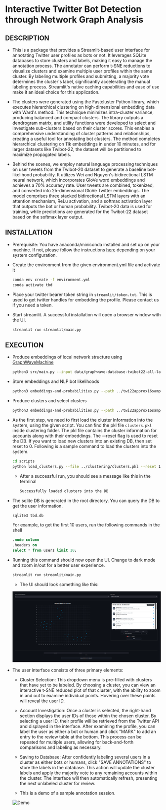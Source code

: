 # Interactive Twitter Bot Detection through Network Graph Analysis

## DESCRIPTION

- This is a package that provides a Streamlit-based user interface for annotating Twitter user profiles as bots or not. It leverages SQLite databases to store clusters and labels, making it easy to manage the annotation process. The annotator can perform t-SNE reductions to visualize clusters and examine multiple user profiles within the same cluster. By labeling multiple profiles and submitting, a majority vote determines the cluster's label, significantly accelerating the manual labeling process. Streamlit's native caching capabilities and ease of use make it an ideal choice for this application.

- The clusters were generated using the Fastcluster Python library, which executes hierarchical clustering on high-dimensional embedding data with Ward's method. This technique minimizes intra-cluster variance, producing balanced and compact clusters. The library outputs a dendrogram matrix, and utility functions were developed to select and investigate sub-clusters based on their cluster scores. This enables a comprehensive understanding of cluster patterns and relationships, creating a useful tool for annotating bot clusters. The method completes hierarchical clustering on 11k embeddings in under 10 minutes, and for larger datasets like Twibot-22, the dataset will be partitioned to maximize propagated labels.

- Behind the scenes, we employ natural language processing techniques on user tweets from the Twibot-20 dataset to generate a baseline bot-likelihood probability. It utilizes Wei and Nguyen's bidirectional LSTM neural network, which incorporates GloVe word embeddings and achieves a 70% accuracy rate. User tweets are combined, tokenized, and converted into 25-dimensional GloVe Twitter embeddings. The model comprises three stacked bidirectional LSTM layers with an attention mechanism, ReLu activation, and a softmax activation layer that outputs the bot or human probability. Twibot-20 data is used for training, while predictions are generated for the Twibot-22 dataset based on the softmax layer output.

## INSTALLATION

- Prerequisite: You have anaconda/miniconda installed and set up on your machine. If not, please follow the instructions [here](https://docs.conda.io/projects/conda/en/latest/user-guide/install/) depending on your system configuration.

- Create the environment from the given environment.yml file and activate it
    
    ```bash
    conda env create -f environment.yml
    conda activate tbd
    ```

- Place your twitter bearer token string in ```streamlit/token.txt```. This is used to get twitter handles for embedding the profile. Please contact us if you need a token.

- Start streamlit. A successful installation will open a browser window with the UI.
        
    ```bash
    streamlit run streamlit/main.py
    ```

## EXECUTION
- Produce embeddings of local network structure using [GraphWaveMachine](https://github.com/benedekrozemberczki/GraphWaveMachine)

    ```bash
    python3 src/main.py --input data/graphwave-database-twibot22-all-labels-text.txt --output output/twi22approx16sample64.csv --sample-number 64 --mechanism approximate --approximation 16    
    ```

- Store embeddings and NLP bot likelihoods

    ```bash
    python3 embeddings-and-probabilities.py --path ../twi22approx16sample64.csv
    ```
    
- Produce clusters and select clusters

    ```bash
    python3 embeddings-and-probabilities.py --path ../twi22approx16sample64.csv
    ```

- As the first step, we need to first load the cluster information into the system, using the given script. You can find the pkl file `clusters.pkl` inside clustering folder. The pkl file contains the cluster information for accounts along with their embeddings. The --reset flag is used to reset the DB. If you want to load new clusters into an existing DB, then set reset to 0. Following is a sample command to load the clusters into the system.

    ```bash
    cd scripts
    python load_clusters.py --file ../clustering/clusters.pkl --reset 1
    ```

    - After a successful run, you should see a message like this in the terminal

        ```bash
        Successfully loaded clusters into the DB
        ```

- The sqlite DB is generated in the root directory. You can query the DB to get the user information. 

    ```bash
    sqlite3 tbd.db
    ```

    For example, to get the first 10 users, run the following commands in the shell

    ```sql
    .mode column
    .headers on
    select * from users limit 10;
    ```

- Running this command should now open the UI. Change to dark mode and zoom in/out for a better user experience. 

    ```bash
    streamlit run streamlit/main.py
    ```

    - The UI should look something like this:

    ![UI](/docs/tbd_ui.png)

- The user interface consists of three primary elements:

    - Cluster Selection: This dropdown menu is pre-filled with clusters that have yet to be labeled. By choosing a cluster, you can view an interactive t-SNE reduced plot of that cluster, with the ability to zoom in and out to examine individual points. Hovering over these points will reveal the user ID.

    - Account Investigation: Once a cluster is selected, the right-hand section displays the user IDs of those within the chosen cluster. By selecting a user ID, their profile will be retrieved from the Twitter API and displayed in the interface. After examining the profile, you can label the user as either a bot or human and click "MARK" to add an entry to the review table at the bottom. This process can be repeated for multiple users, allowing for back-and-forth comparisons and labeling as necessary.

    - Saving to Database: After confidently labeling several users in a cluster as either bots or humans, click "SAVE ANNOTATIONS" to store the labels in the database. This action will update the cluster labels and apply the majority vote to any remaining accounts within the cluster. The interface will then automatically refresh, presenting the next unlabeled cluster for review.
    
    - This is a demo of a sample annotation session. 

    ![Demo](/docs/tbd_demo.gif)


